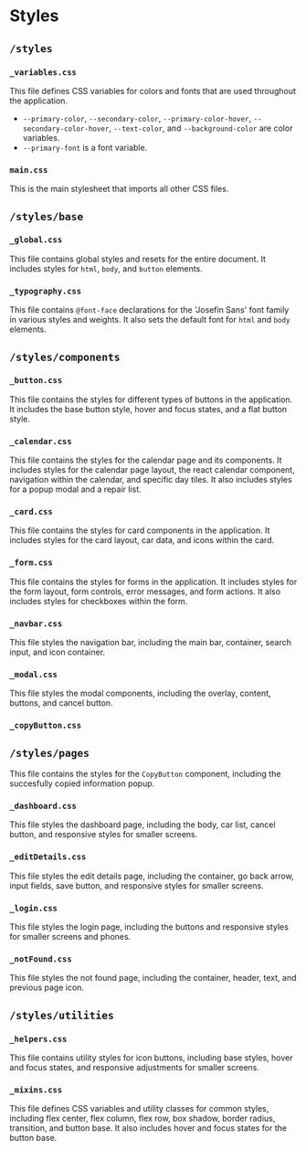 # Styles

## `/styles`

### `_variables.css`

This file defines CSS variables for colors and fonts that are used throughout the application.

- `--primary-color`, `--secondary-color`, `--primary-color-hover`, `--secondary-color-hover`, `--text-color`, and `--background-color` are color variables.
- `--primary-font` is a font variable.

### `main.css`

This is the main stylesheet that imports all other CSS files.

## `/styles/base`

### `_global.css`

This file contains global styles and resets for the entire document. It includes styles for `html`, `body`, and `button` elements.

### `_typography.css`

This file contains `@font-face` declarations for the 'Josefin Sans' font family in various styles and weights. It also sets the default font for `html` and `body` elements.

## `/styles/components`

### `_button.css`

This file contains the styles for different types of buttons in the application. It includes the base button style, hover and focus states, and a flat button style.

### `_calendar.css`

This file contains the styles for the calendar page and its components. It includes styles for the calendar page layout, the react calendar component, navigation within the calendar, and specific day tiles. It also includes styles for a popup modal and a repair list.

### `_card.css`

This file contains the styles for card components in the application. It includes styles for the card layout, car data, and icons within the card.

### `_form.css`

This file contains the styles for forms in the application. It includes styles for the form layout, form controls, error messages, and form actions. It also includes styles for checkboxes within the form.

### `_navbar.css`

This file styles the navigation bar, including the main bar, container, search input, and icon container.

### `_modal.css`

This file styles the modal components, including the overlay, content, buttons, and cancel button.

### `_copyButton.css`

## `/styles/pages`

This file contains the styles for the `CopyButton` component, including the succesfully copied information popup.

### `_dashboard.css`

This file styles the dashboard page, including the body, car list, cancel button, and responsive styles for smaller screens.

### `_editDetails.css`

This file styles the edit details page, including the container, go back arrow, input fields, save button, and responsive styles for smaller screens.

### `_login.css`

This file styles the login page, including the buttons and responsive styles for smaller screens and phones.

### `_notFound.css`

This file styles the not found page, including the container, header, text, and previous page icon.

## `/styles/utilities`

### `_helpers.css`

This file contains utility styles for icon buttons, including base styles, hover and focus states, and responsive adjustments for smaller screens.

### `_mixins.css`

This file defines CSS variables and utility classes for common styles, including flex center, flex column, flex row, box shadow, border radius, transition, and button base. It also includes hover and focus states for the button base.
